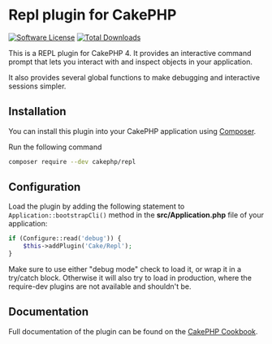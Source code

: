 # Repl plugin for CakePHP

[![Software License](https://img.shields.io/badge/license-MIT-brightgreen.svg?style=flat-square)](LICENSE.txt)
[![Total Downloads](https://img.shields.io/packagist/dt/cakephp/repl.svg?style=flat-square)](https://packagist.org/packages/cakephp/repl)

This is a REPL plugin for CakePHP 4. It provides an interactive command
prompt that lets you interact with and inspect objects in your application.

It also provides several global functions to make debugging and interactive
sessions simpler.

## Installation

You can install this plugin into your CakePHP application using [Composer](http://getcomposer.org).

Run the following command
```sh
composer require --dev cakephp/repl
```

## Configuration

Load the plugin by adding the following statement to `Application::bootstrapCli()`
method in the **src/Application.php** file of your application:

```php
if (Configure::read('debug')) {
    $this->addPlugin('Cake/Repl');
}
```

Make sure to use either "debug mode" check to load it, or wrap it in a try/catch block.
Otherwise it will also try to load in production, where the require-dev plugins are not available and shouldn't be.

## Documentation

Full documentation of the plugin can be found on the [CakePHP Cookbook](https://book.cakephp.org/repl/1/).
